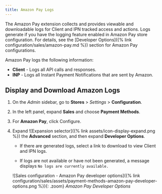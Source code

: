 ```yaml
---
title: Amazon Pay Logs
---
```


The Amazon Pay extension collects and provides viewable and downloadable logs for Client and IPN tracked access and actions. Logs generate if you have the logging feature enabled in Amazon Pay store configuration. For details, see the [Developer Options]({% link configuration/sales/amazon-pay.md %}) section for Amazon Pay configurations.

Amazon Pay logs the following information:

- **Client** - Logs all API calls and responses.
- **INP** - Logs all Instant Payment Notifications that are sent by Amazon.

## Display and Download Amazon Logs

1. On the _Admin_ sidebar, go to **Stores** > _Settings_ > **Configuration**.

1. In the left panel, expand **Sales** and choose **Payment Methods**.

1. For **Amazon Pay**, click <span class="btn">Configure</span>.

1. Expand ![Expansion selector]({% link assets/icon-display-expand.png %}) the **Advanced** section, and then expand **Developer Options**.

   - If there are generated logs, select a link to download to view Client and IPN logs.

   - If logs are not available or have not been generated, a message displays `No logs are currently available.`

    ![Sales configuration - Amazon Pay developer options]({% link configuration/sales/assets/payment-methods-amazon-pay-developer-options.png %}){: .zoom}
    _Amazon Pay Developer Options_
